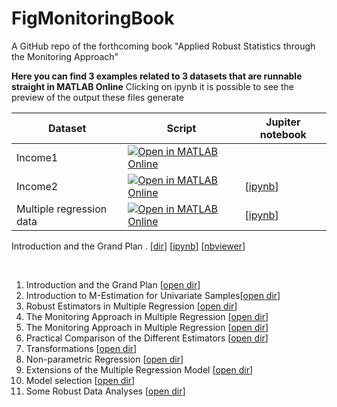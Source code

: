 # FigMonitoringBook
A GitHub repo of the forthcoming book "Applied Robust Statistics through the Monitoring Approach"




**Here you can find 3 examples related to 3 datasets that are runnable straight in MATLAB Online**
Clicking on ipynb it is possible to see the preview of the output these files generate 


| Dataset    |  Script  | Jupiter notebook
|---|---|---|
| Income1 |[![Open in MATLAB Online](https://www.mathworks.com/images/responsive/global/open-in-matlab-online.svg)](https://matlab.mathworks.com/open/github/v1?repo=UniprJRC/FigMonitoringBook&file=/cap1/Income1main.m) |
| Income2  | [![Open in MATLAB Online](https://www.mathworks.com/images/responsive/global/open-in-matlab-online.svg)](https://matlab.mathworks.com/open/github/v1?repo=UniprJRC/FigMonitoringBook&file=/cap1/Income2main.m) | [[ipynb](/AnalysisByDataset/Income2.ipynb)] 
| Multiple regression data | [![Open in MATLAB Online](https://www.mathworks.com/images/responsive/global/open-in-matlab-online.svg)](https://matlab.mathworks.com/open/github/v1?repo=UniprJRC/FigMonitoringBook&file=/cap4/ARdata.m) | [[ipynb](/cap4/ARregression.ipynb)] 

Introduction and the Grand Plan .  [[dir](./cap1)] [[ipynb](./AnalysisByDataset/Income2.ipynb)] [[nbviewer](http://nbviewer.ipython.org/github.com/UniprJRC/FigMonitoringBook/blob/tree/master/AnalysisByDataset/Income2.ipynb)]

<br>


1. Introduction and the Grand Plan  [[open dir](/cap1/README.md)]  
2. Introduction to M-Estimation for Univariate Samples[[open dir](/cap2/README.md)]  
3. Robust Estimators in Multiple Regression  [[open dir](/cap3/README.md)]  
4. The Monitoring Approach in Multiple Regression [[open dir](/cap3/README.md)]  
4. The Monitoring Approach in Multiple Regression [[open dir](/cap4/README.md)]  
5.  Practical Comparison of the Different Estimators [[open dir](/cap5/README.md)]  
6.  Transformations  [[open dir](/cap6/README.md)]  
7.  Non-parametric Regression  [[open dir](/cap7/README.md)]  
8.   Extensions of the Multiple Regression Model   [[open dir](/cap8/README.md)]  
9.    Model selection    [[open dir](/cap9/README.md)]
10.   Some Robust Data Analyses    [[open dir](/cap10/README.md)]
 
